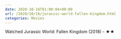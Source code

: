```yaml
---
date: 2020-10-16T01:00:04+00:00
url: /2020/10/16/jurassic-world-fallen-kingdom.html
categories: Movies
---
```

Watched Jurassic World: Fallen Kingdom (2018) - ★★




